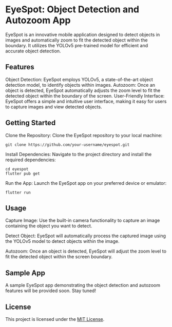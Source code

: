 # **EyeSpot: Object Detection and Autozoom App**

EyeSpot is an innovative mobile application designed to detect objects in images and automatically zoom to fit the detected object within the boundary. It utilizes the YOLOv5 pre-trained model for efficient and accurate object detection.

## **Features**

  Object Detection: EyeSpot employs YOLOv5, a state-of-the-art object detection model, to identify objects within images.
  Autozoom: Once an object is detected, EyeSpot automatically adjusts the zoom level to fit the detected object within the boundary of the screen.
  User-Friendly Interface: EyeSpot offers a simple and intuitive user interface, making it easy for users to capture images and view detected objects.

## **Getting Started**

Clone the Repository: Clone the EyeSpot repository to your local machine:

    git clone https://github.com/your-username/eyespot.git

Install Dependencies: Navigate to the project directory and install the required dependencies:

    cd eyespot
    flutter pub get

Run the App: Launch the EyeSpot app on your preferred device or emulator:

    flutter run

## **Usage**

  Capture Image: Use the built-in camera functionality to capture an image containing the object you want to detect.

  Detect Object: EyeSpot will automatically process the captured image using the YOLOv5 model to detect objects within the image.

  Autozoom: Once an object is detected, EyeSpot will adjust the zoom level to fit the detected object within the screen boundary.

## Sample App

A sample EyeSpot app demonstrating the object detection and autozoom features will be provided soon. Stay tuned!

## License

 This project is licensed under the [MIT License](https://github.com/git/git-scm.com/blob/main/MIT-LICENSE.txt).
